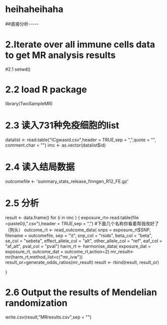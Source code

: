 # heihaheihaha
##直接分析-----
# 2.Iterate over all immune cells data to get MR analysis results
#2.1
setwd()
# 2.2 load R package
library(TwoSampleMR)

# 2.3 读入731种免疫细胞的list
datalist <- read.table("ICgwasid.csv",header = TRUE,sep = ",",quote = "", comment.char = "")
imc <- as.vector(datalist$id)

# 2.4 读入结局数据
outcomefile <- 'summary_stats_release_finngen_R12_FE.gz'

# 2.5 分析
result <- data.frame()
for (i in imc ) {
  exposure_rt<-read.table(file =paste0(i,".csv"),header = TRUE,sep = ",")
  #下面几个名称你看着帮我改好了（狗头）
  outcome_rt <- read_outcome_data(
    snps = exposure_rt$SNP,
    filename = outcomefile,
    sep = "\t",
    snp_col = "rsids",
    beta_col = "beta",
    se_col = "sebeta",
    effect_allele_col = "alt",
    other_allele_col = "ref",
    eaf_col = "af_alt",
    pval_col = "pval")
  harm_rt <- harmonise_data(
    exposure_dat =  exposure_rt, 
    outcome_dat = outcome_rt,action=2)
  mr_result<- mr(harm_rt,method_list=c("mr_ivw"))
  result_or=generate_odds_ratios(mr_result) 
  result <- rbind(result, result_or)
  
}

# 2.6 Output the results of Mendelian randomization
write.csv(result,"MRresults.csv",sep = "")
